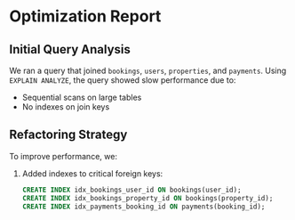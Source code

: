 # Optimization Report

## Initial Query Analysis

We ran a query that joined `bookings`, `users`, `properties`, and `payments`. Using `EXPLAIN ANALYZE`, the query showed slow performance due to:

- Sequential scans on large tables
- No indexes on join keys

## Refactoring Strategy

To improve performance, we:

1. Added indexes to critical foreign keys:
   ```sql
   CREATE INDEX idx_bookings_user_id ON bookings(user_id);
   CREATE INDEX idx_bookings_property_id ON bookings(property_id);
   CREATE INDEX idx_payments_booking_id ON payments(booking_id);
